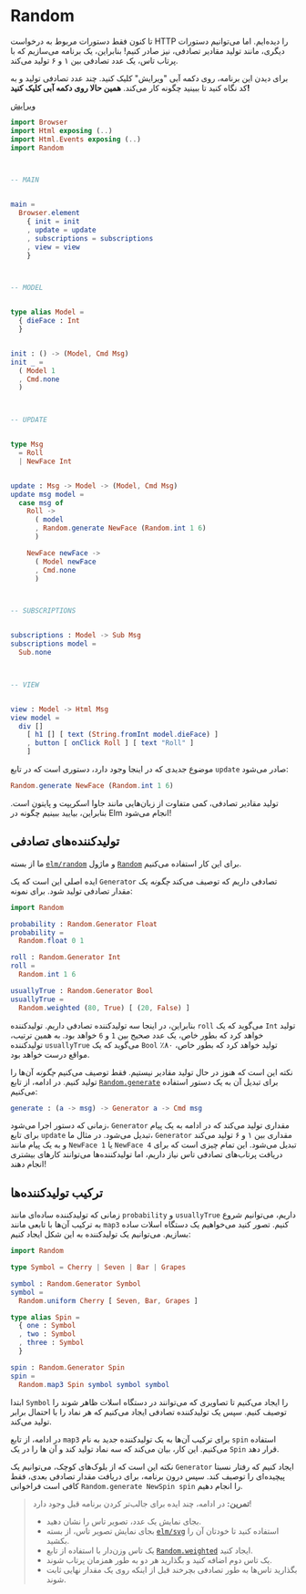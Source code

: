 # Random

تا کنون فقط دستورات مربوط به درخواست HTTP را دیده‌ایم. اما می‌توانیم دستورات دیگری، مانند تولید مقادیر تصادفی، نیز صادر کنیم! بنابراین، یک برنامه می‌سازیم که با پرتاب تاس، یک عدد تصادفی بین ۱ و ۶ تولید می‌کند.

برای دیدن این برنامه، روی دکمه آبی "ویرایش" کلیک کنید. چند عدد تصادفی تولید و به کد نگاه کنید تا ببینید چگونه کار می‌کند. **همین حالا روی دکمه آبی کلیک کنید!**

<div class="edit-link"><a href="https://elm-lang.org/examples/numbers">ویرایش</a></div>

```elm
import Browser
import Html exposing (..)
import Html.Events exposing (..)
import Random



-- MAIN


main =
  Browser.element
    { init = init
    , update = update
    , subscriptions = subscriptions
    , view = view
    }



-- MODEL


type alias Model =
  { dieFace : Int
  }


init : () -> (Model, Cmd Msg)
init _ =
  ( Model 1
  , Cmd.none
  )



-- UPDATE


type Msg
  = Roll
  | NewFace Int


update : Msg -> Model -> (Model, Cmd Msg)
update msg model =
  case msg of
    Roll ->
      ( model
      , Random.generate NewFace (Random.int 1 6)
      )

    NewFace newFace ->
      ( Model newFace
      , Cmd.none
      )



-- SUBSCRIPTIONS


subscriptions : Model -> Sub Msg
subscriptions model =
  Sub.none



-- VIEW


view : Model -> Html Msg
view model =
  div []
    [ h1 [] [ text (String.fromInt model.dieFace) ]
    , button [ onClick Roll ] [ text "Roll" ]
    ]
```

موضوع جدیدی که در اینجا وجود دارد، دستوری است که در تابع `update` صادر می‌شود:

```elm
Random.generate NewFace (Random.int 1 6)
```

تولید مقادیر تصادفی، کمی متفاوت از زبان‌هایی مانند جاوا اسکریپت و پایتون است. بنابراین، بیایید ببینیم چگونه در Elm انجام می‌شود!

## تولیدکننده‌های تصادفی

ما از بسته [`elm/random`][readme] و ماژول [`Random`][random] برای این کار استفاده می‌کنیم.

[readme]: https://package.elm-lang.org/packages/elm/random/latest
[random]: https://package.elm-lang.org/packages/elm/random/latest/Random

ایده اصلی این است که یک `Generator` تصادفی داریم که توصیف می‌کند _چگونه_ یک مقدار تصادفی تولید شود. برای نمونه:

```elm
import Random

probability : Random.Generator Float
probability =
  Random.float 0 1

roll : Random.Generator Int
roll =
  Random.int 1 6

usuallyTrue : Random.Generator Bool
usuallyTrue =
  Random.weighted (80, True) [ (20, False) ]
```

بنابراین، در اینجا سه تولیدکننده تصادفی داریم. تولیدکننده `roll` می‌گوید که یک `Int` تولید خواهد کرد که بطور خاص، یک عدد صحیح بین `1` و `6` خواهد بود. به همین ترتیب، تولیدکننده `usuallyTrue` می‌گوید که یک `Bool` تولید خواهد کرد که بطور خاص، ۸۰٪ مواقع درست خواهد بود.

نکته این است که هنوز در حال تولید مقادیر نیستیم. فقط توصیف می‌کنیم _چگونه_ آن‌ها را تولید کنیم. در ادامه، از تابع [`Random.generate`][gen] برای تبدیل آن به یک دستور استفاده می‌کنیم:

```elm
generate : (a -> msg) -> Generator a -> Cmd msg
```

زمانی که دستور اجرا می‌شود، `Generator` مقداری تولید می‌کند که در ادامه به یک پیام برای تابع `update` تبدیل می‌شود. در مثال ما، `Generator` مقداری بین ۱ و ۶ تولید می‌کند و به یک پیام مانند `NewFace 1` یا `NewFace 4` تبدیل می‌شود. این تمام چیزی است که برای دریافت پرتاب‌های تصادفی تاس نیاز داریم، اما تولیدکننده‌ها می‌توانند کارهای بیشتری انجام دهند!

[gen]: https://package.elm-lang.org/packages/elm/random/latest/Random#generate

## ترکیب تولیدکننده‌ها

زمانی که تولیدکننده ساده‌ای مانند `probability` و `usuallyTrue` داریم، می‌توانیم شروع به ترکیب آن‌ها با تابعی مانند `map3` کنیم. تصور کنید می‌خواهیم یک دستگاه اسلات ساده بسازیم. می‌توانیم یک تولیدکننده به این شکل ایجاد کنیم:

```elm
import Random

type Symbol = Cherry | Seven | Bar | Grapes

symbol : Random.Generator Symbol
symbol =
  Random.uniform Cherry [ Seven, Bar, Grapes ]

type alias Spin =
  { one : Symbol
  , two : Symbol
  , three : Symbol
  }

spin : Random.Generator Spin
spin =
  Random.map3 Spin symbol symbol symbol
```

ابتدا `Symbol` را ایجاد می‌کنیم تا تصاویری که می‌توانند در دستگاه اسلات ظاهر شوند را توصیف کنیم. سپس یک تولیدکننده تصادفی ایجاد می‌کنیم که هر نماد را با احتمال برابر تولید می‌کند.

در ادامه، از تابع `map3` برای ترکیب آن‌ها به یک تولیدکننده جدید به نام `spin` استفاده می‌کنیم. این کار، بیان می‌کند که سه نماد تولید کند و آن ها را در یک `Spin` قرار دهد.

نکته این است که از بلوک‌های کوچک، می‌توانیم یک `Generator` ایجاد کنیم که رفتار نسبتا پیچیده‌ای را توصیف کند. سپس درون برنامه، برای دریافت مقدار تصادفی بعدی، فقط کافی است فراخوانی `Random.generate NewSpin spin` را انجام دهیم.


> **تمرین:** در ادامه، چند ایده برای جالب‌تر کردن برنامه قبل وجود دارد!
>
>   - بجای نمایش یک عدد، تصویر تاس را نشان دهید.
>   - بجای نمایش تصویر تاس، از بسته [`elm/svg`][svg] استفاده کنید تا خودتان آن را بکشید.
>   - یک تاس وزن‌دار با استفاده از تابع [`Random.weighted`][weighted] ایجاد کنید.
>   - یک تاس دوم اضافه کنید و بگذارید هر دو به طور همزمان پرتاب شوند.
>   - بگذارید تاس‌ها به طور تصادفی بچرخند قبل از اینکه روی یک مقدار نهایی ثابت شوند.

[svg]: https://package.elm-lang.org/packages/elm/svg/latest/
[weighted]: https://package.elm-lang.org/packages/elm/random/latest/Random#weighted